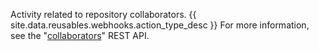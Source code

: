Activity related to repository collaborators. {{ site.data.reusables.webhooks.action_type_desc }} For more information, see the "[collaborators](/v3/repos/collaborators/)" REST API.